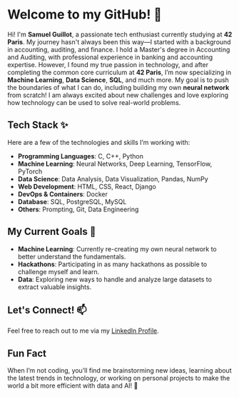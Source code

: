 <!--
**GuillotSamuel/GuillotSamuel** is a ✨ _special_ ✨ repository because its `README.md` (this file) appears on your GitHub profile.

Here are some ideas to get you started:

- 🔭 I’m currently working on ...
- 🌱 I’m currently learning ...
- 👯 I’m looking to collaborate on ...
- 🤔 I’m looking for help with ...
- 💬 Ask me about ...
- 📫 How to reach me: ...
- 😄 Pronouns: ...
- ⚡ Fun fact: ...
-->
# Welcome to my GitHub! 👋

Hi! I'm **Samuel Guillot**, a passionate tech enthusiast currently studying at **42 Paris**. My journey hasn't always been this way—I started with a background in accounting, auditing, and finance. I hold a Master's degree in Accounting and Auditing, with professional experience in banking and accounting expertise. However, I found my true passion in technology, and after completing the common core curriculum at **42 Paris**, I’m now specializing in **Machine Learning**, **Data Science**, **SQL**, and much more. My goal is to push the boundaries of what I can do, including building my own **neural network** from scratch! I am always excited about new challenges and love exploring how technology can be used to solve real-world problems.

## Tech Stack ✨
Here are a few of the technologies and skills I’m working with:
- **Programming Languages**: C, C++, Python
- **Machine Learning**: Neural Networks, Deep Learning, TensorFlow, PyTorch
- **Data Science**: Data Analysis, Data Visualization, Pandas, NumPy
- **Web Development**: HTML, CSS, React, Django
- **DevOps & Containers**: Docker
- **Database**: SQL, PostgreSQL, MySQL
- **Others**: Prompting, Git, Data Engineering

## My Current Goals 🔭
- **Machine Learning**: Currently re-creating my own neural network to better understand the fundamentals.
- **Hackathons**: Participating in as many hackathons as possible to challenge myself and learn.
- **Data**: Exploring new ways to handle and analyze large datasets to extract valuable insights.

## Let's Connect! 📫
Feel free to reach out to me via my [LinkedIn Profile](https://www.linkedin.com/in/samuel-guillot-b0188868/).

## Fun Fact
When I’m not coding, you’ll find me brainstorming new ideas, learning about the latest trends in technology, or working on personal projects to make the world a bit more efficient with data and AI! 🚀
